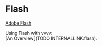# Flash


<a href="http://www.adobe.com/products/flash.html" class="extURL" target="_blank">Adobe Flash</a>  



Using Flash with vvvv:  
[An Overview](TODO INTERNALLINK:flash).  



